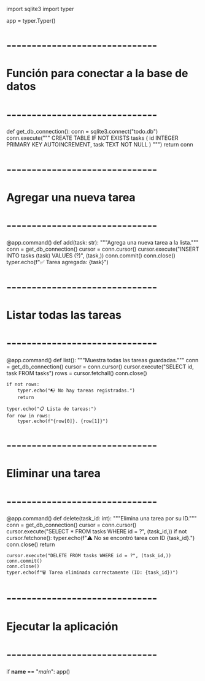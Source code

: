 import sqlite3
import typer

app = typer.Typer()

# ------------------------------
# Función para conectar a la base de datos
# ------------------------------
def get_db_connection():
    conn = sqlite3.connect("todo.db")
    conn.execute("""
        CREATE TABLE IF NOT EXISTS tasks (
            id INTEGER PRIMARY KEY AUTOINCREMENT,
            task TEXT NOT NULL
        )
    """)
    return conn


# ------------------------------
# Agregar una nueva tarea
# ------------------------------
@app.command()
def add(task: str):
    """Agrega una nueva tarea a la lista."""
    conn = get_db_connection()
    cursor = conn.cursor()
    cursor.execute("INSERT INTO tasks (task) VALUES (?)", (task,))
    conn.commit()
    conn.close()
    typer.echo(f"✅ Tarea agregada: {task}")


# ------------------------------
# Listar todas las tareas
# ------------------------------
@app.command()
def list():
    """Muestra todas las tareas guardadas."""
    conn = get_db_connection()
    cursor = conn.cursor()
    cursor.execute("SELECT id, task FROM tasks")
    rows = cursor.fetchall()
    conn.close()

    if not rows:
        typer.echo("📭 No hay tareas registradas.")
        return

    typer.echo("📋 Lista de tareas:")
    for row in rows:
        typer.echo(f"{row[0]}. {row[1]}")


# ------------------------------
# Eliminar una tarea
# ------------------------------
@app.command()
def delete(task_id: int):
    """Elimina una tarea por su ID."""
    conn = get_db_connection()
    cursor = conn.cursor()
    cursor.execute("SELECT * FROM tasks WHERE id = ?", (task_id,))
    if not cursor.fetchone():
        typer.echo(f"⚠️ No se encontró tarea con ID {task_id}.")
        conn.close()
        return

    cursor.execute("DELETE FROM tasks WHERE id = ?", (task_id,))
    conn.commit()
    conn.close()
    typer.echo(f"🗑️ Tarea eliminada correctamente (ID: {task_id})")


# ------------------------------
# Ejecutar la aplicación
# ------------------------------
if __name__ == "_main_":
    app()
